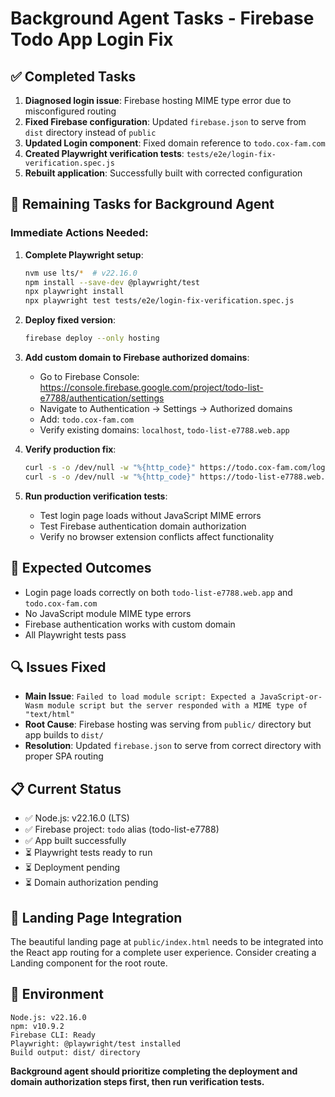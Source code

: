 # Background Agent Tasks - Firebase Todo App Login Fix

## ✅ Completed Tasks
1. **Diagnosed login issue**: Firebase hosting MIME type error due to misconfigured routing
2. **Fixed Firebase configuration**: Updated `firebase.json` to serve from `dist` directory instead of `public`
3. **Updated Login component**: Fixed domain reference to `todo.cox-fam.com`
4. **Created Playwright verification tests**: `tests/e2e/login-fix-verification.spec.js`
5. **Rebuilt application**: Successfully built with corrected configuration

## 🔄 Remaining Tasks for Background Agent

### Immediate Actions Needed:
1. **Complete Playwright setup**:
   ```bash
   nvm use lts/*  # v22.16.0
   npm install --save-dev @playwright/test
   npx playwright install
   npx playwright test tests/e2e/login-fix-verification.spec.js
   ```

2. **Deploy fixed version**:
   ```bash
   firebase deploy --only hosting
   ```

3. **Add custom domain to Firebase authorized domains**:
   - Go to Firebase Console: https://console.firebase.google.com/project/todo-list-e7788/authentication/settings
   - Navigate to Authentication → Settings → Authorized domains
   - Add: `todo.cox-fam.com`
   - Verify existing domains: `localhost`, `todo-list-e7788.web.app`

4. **Verify production fix**:
   ```bash
   curl -s -o /dev/null -w "%{http_code}" https://todo.cox-fam.com/login
   curl -s -o /dev/null -w "%{http_code}" https://todo-list-e7788.web.app/login
   ```

5. **Run production verification tests**:
   - Test login page loads without JavaScript MIME errors
   - Test Firebase authentication domain authorization
   - Verify no browser extension conflicts affect functionality

## 🎯 Expected Outcomes
- Login page loads correctly on both `todo-list-e7788.web.app` and `todo.cox-fam.com`
- No JavaScript module MIME type errors
- Firebase authentication works with custom domain
- All Playwright tests pass

## 🔍 Issues Fixed
- **Main Issue**: `Failed to load module script: Expected a JavaScript-or-Wasm module script but the server responded with a MIME type of "text/html"`
- **Root Cause**: Firebase hosting was serving from `public/` directory but app builds to `dist/`
- **Resolution**: Updated `firebase.json` to serve from correct directory with proper SPA routing

## 📋 Current Status
- ✅ Node.js: v22.16.0 (LTS)
- ✅ Firebase project: `todo` alias (todo-list-e7788)
- ✅ App built successfully
- ⏳ Playwright tests ready to run
- ⏳ Deployment pending
- ⏳ Domain authorization pending

## 🎨 Landing Page Integration
The beautiful landing page at `public/index.html` needs to be integrated into the React app routing for a complete user experience. Consider creating a Landing component for the root route.

## 🔧 Environment
```
Node.js: v22.16.0
npm: v10.9.2
Firebase CLI: Ready
Playwright: @playwright/test installed
Build output: dist/ directory
```

**Background agent should prioritize completing the deployment and domain authorization steps first, then run verification tests.**

